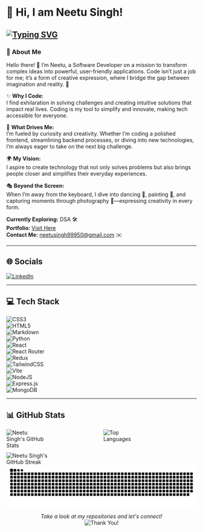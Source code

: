 

# 👋 Hi, I am Neetu Singh!

## [![Typing SVG](https://readme-typing-svg.herokuapp.com/?lines=Software+Engineer;MERN+Developer;Innovative+Technologist;Creative+Problem+Solver)](https://git.io/typing-svg)

### 🌟 **About Me**

Hello there! 👋 I’m Neetu, a Software Developer on a mission to transform complex ideas into powerful, user-friendly applications. Code isn’t just a job for me; it’s a form of creative expression, where I bridge the gap between imagination and reality. 🚀

✨ **Why I Code:**  
I find exhilaration in solving challenges and creating intuitive solutions that impact real lives. Coding is my tool to simplify and innovate, making tech accessible for everyone.

🧠 **What Drives Me:**  
I’m fueled by curiosity and creativity. Whether I’m coding a polished frontend, streamlining backend processes, or diving into new technologies, I’m always eager to take on the next big challenge.

🌍 **My Vision:**  
I aspire to create technology that not only solves problems but also brings people closer and simplifies their everyday experiences.

🎭 **Beyond the Screen:**  
When I’m away from the keyboard, I dive into dancing 💃, painting 🎨, and capturing moments through photography 📸—expressing creativity in every form.

**Currently Exploring:** DSA 🛠️  
**Portfolio:** [Visit Here](https://portfolio-gray-alpha-69.vercel.app/)  
**Contact Me:** neetusingh99950@gmail.com ✉️

---

## 🌐 **Socials**

[![LinkedIn](https://img.shields.io/badge/LinkedIn-%230077B5.svg?logo=linkedin&logoColor=white)](https://linkedin.com/in/neet9369)

---

## 💻 **Tech Stack**

![CSS3](https://img.shields.io/badge/css3-%231572B6.svg?style=plastic&logo=css3&logoColor=white)  
![HTML5](https://img.shields.io/badge/html5-%23E34F26.svg?style=plastic&logo=html5&logoColor=white)  
![Markdown](https://img.shields.io/badge/markdown-%23000000.svg?style=plastic&logo=markdown&logoColor=white)  
![Python](https://img.shields.io/badge/python-3670A0?style=plastic&logo=python&logoColor=ffdd54)  
![React](https://img.shields.io/badge/react-%2320232a.svg?style=plastic&logo=react&logoColor=%2361DAFB)  
![React Router](https://img.shields.io/badge/React_Router-CA4245?style=plastic&logo=react-router&logoColor=white)  
![Redux](https://img.shields.io/badge/redux-%23593d88.svg?style=plastic&logo=redux&logoColor=white)  
![TailwindCSS](https://img.shields.io/badge/tailwindcss-%2338B2AC.svg?style=plastic&logo=tailwind-css&logoColor=white)  
![Vite](https://img.shields.io/badge/vite-%23646CFF.svg?style=plastic&logo=vite&logoColor=white)  
![NodeJS](https://img.shields.io/badge/node.js-6DA55F?style=plastic&logo=node.js&logoColor=white)  
![Express.js](https://img.shields.io/badge/express.js-%23404d59.svg?style=plastic&logo=express&logoColor=%2361DAFB)  
![MongoDB](https://img.shields.io/badge/MongoDB-%234ea94b.svg?style=plastic&logo=mongodb&logoColor=white)

---

## 📊 **GitHub Stats**

<div style="display: grid; grid-template-columns: repeat(2, 1fr); gap: 10px; margin:auto">
   <img src="https://github-readme-stats.vercel.app/api?username=KmNeetuSingh&theme=dark&hide_border=false&include_all_commits=true&count_private=true" alt="Neetu Singh's GitHub Stats" style="width: 40%;">
   <img src="https://github-readme-stats.vercel.app/api/top-langs/?username=KmNeetuSingh&theme=dark&hide_border=false&include_all_commits=true&count_private=true&layout=compact" alt="Top Languages" style="width: 40%;">
   <img src="https://github-readme-streak-stats.herokuapp.com/?user=KmNeetuSingh&theme=dark&hide_border=false" alt="Neetu Singh's GitHub Streak" style="width: 50%;">
</div> 

<img src="https://raw.githubusercontent.com/platane/snk/output/github-contribution-grid-snake-dark.svg" alt="Snake animation" />  

<p align="center">
    <i>Take a look at my repositories and let's connect!</i>  
    <br>  
    <img alt="Thank You!" title="Thank You" src="https://img.shields.io/badge/Thank-You-ff69b4.svg"/>  
</p>  
